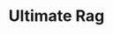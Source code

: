 ---
title: Ultimate Rag
emoji: 💬
colorFrom: green
colorTo: purple
sdk: streamlit
sdk_version: 1.36.0
app_file: app.py
pinned: false
license: mit
---